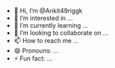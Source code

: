 - 👋 Hi, I’m @Ankit49riggk
- 👀 I’m interested in ...
- 🌱 I’m currently learning ...
- 💞️ I’m looking to collaborate on ...
- 📫 How to reach me ...
- 😄 Pronouns: ...
- ⚡ Fun fact: ...

<!---
Ankit49riggk/Ankit49riggk is a ✨ special ✨ repository because its `README.md` (this file) appears on your GitHub profile.
You can click the Preview link to take a look at your changes.
--->
